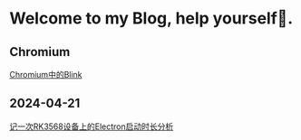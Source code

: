 # Welcome to my Blog, help yourself👏.

## Chromium

[Chromium中的Blink](./chromium/Chromium中的Blink/Chromium中的Blink.md)

## 2024-04-21

[记一次RK3568设备上的Electron启动时长分析](./2024-04-21/记一次RK3568设备上的Electron启动时长分析/记一次RK3568设备上的Electron启动时长分析.md)